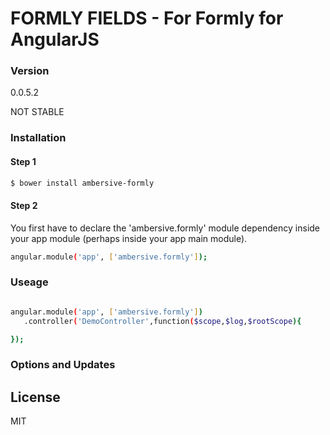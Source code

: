 # FORMLY FIELDS - For Formly for AngularJS

### Version
0.0.5.2

NOT STABLE

### Installation

#### Step 1

```sh
$ bower install ambersive-formly
```

#### Step 2
You first have to declare the 'ambersive.formly' module dependency inside your app module (perhaps inside your app main module).

```sh
angular.module('app', ['ambersive.formly']);
```
### Useage

```sh

angular.module('app', ['ambersive.formly'])
   .controller('DemoController',function($scope,$log,$rootScope){

});
```

### Options and Updates



License
----
MIT
